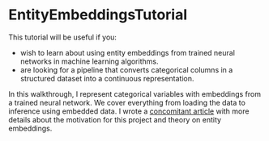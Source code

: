 # EntityEmbeddingsTutorial
This tutorial will be useful if you:
  - wish to learn about using entity embeddings from trained neural networks in machine learning algorithms.
  - are looking for a pipeline that converts categorical columns in a structured dataset into a continuous representation.

In this walkthrough, I represent categorical variables with embeddings from a trained neural network. We cover everything from loading the data to inference using embedded data. I wrote a [concomitant article](https://towardsdatascience.com/entity-embeddings-for-ml-2387eb68e49) with more details about the motivation for this project and theory on entity embeddings.
